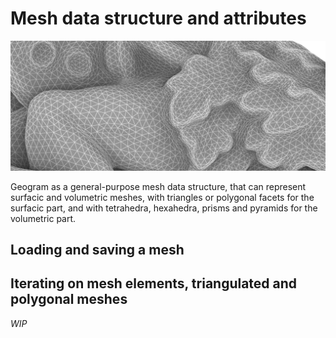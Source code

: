 # Mesh data structure and attributes

![](Mesh.png)

Geogram as a general-purpose mesh data structure, that can represent
surfacic and volumetric meshes, with triangles or polygonal facets for
the surfacic part, and with tetrahedra, hexahedra, prisms and pyramids
for the volumetric part. 

Loading and saving a mesh
-------------------------

Iterating on mesh elements, triangulated and polygonal meshes
-------------------------------------------------------------

_WIP_




